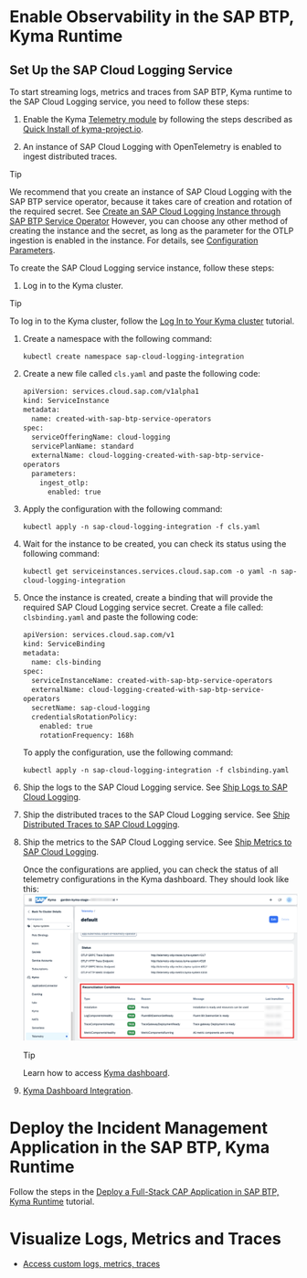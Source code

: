 # Enable Observability in the SAP BTP, Kyma Runtime

## Set Up the SAP Cloud Logging Service

To start streaming logs, metrics and traces from SAP BTP, Kyma runtime to the SAP Cloud Logging service, you need to follow these steps:

1. Enable the Kyma [Telemetry module](https://kyma-project.io/#/telemetry-manager/user/README) by following the steps described as [Quick Install of kyma-project.io](https://kyma-project.io/#/02-get-started/01-quick-install).

2. An instance of SAP Cloud Logging with OpenTelemetry is enabled to ingest distributed traces.

> [!TIP]
>We recommend that you create an instance of SAP Cloud Logging with the SAP BTP service operator, because it takes care of creation and rotation of the required secret. See [Create an SAP Cloud Logging Instance through SAP BTP Service Operator](https://help.sap.com/docs/cloud-logging/cloud-logging/create-sap-cloud-logging-instance-through-sap-btp-service-operator)
However, you can choose any other method of creating the instance and the secret, as long as the parameter for the OTLP ingestion is enabled in the instance. For details, see [Configuration Parameters](https://help.sap.com/docs/cloud-logging/cloud-logging/configuration-parameters?locale=en-US&version=Cloud).

To create the SAP Cloud Logging service instance, follow these steps:

1. Log in to the Kyma cluster.

> [!TIP]
> To log in to the Kyma cluster, follow the [Log In to Your Kyma cluster](https://developers.sap.com/tutorials/deploy-to-kyma.html#1206fdc5-e6d4-4238-8cef-638cc7739ca6) tutorial.

1. Create a namespace with the following command:
   
    ``` 
    kubectl create namespace sap-cloud-logging-integration 
    ```

2. Create a new file called `cls.yaml` and paste the following code:

    ```
    apiVersion: services.cloud.sap.com/v1alpha1
    kind: ServiceInstance
    metadata:
      name: created-with-sap-btp-service-operators
    spec:
      serviceOfferingName: cloud-logging
      servicePlanName: standard
      externalName: cloud-logging-created-with-sap-btp-service-operators
      parameters:
        ingest_otlp:
          enabled: true
    ```
3. Apply the configuration with the following command:

    ```
    kubectl apply -n sap-cloud-logging-integration -f cls.yaml 
    ```
       
4. Wait for the instance to be created, you can check its status using the following command:

    ```
    kubectl get serviceinstances.services.cloud.sap.com -o yaml -n sap-cloud-logging-integration
    ```
5. Once the instance is created, create a binding that will provide the required SAP Cloud Logging service secret. Create a file called: `clsbinding.yaml` and paste the following code: 

    ```
    apiVersion: services.cloud.sap.com/v1
    kind: ServiceBinding
    metadata:
      name: cls-binding
    spec:
      serviceInstanceName: created-with-sap-btp-service-operators
      externalName: cloud-logging-created-with-sap-btp-service-operators
      secretName: sap-cloud-logging
      credentialsRotationPolicy:
        enabled: true
        rotationFrequency: 168h

    ```
    To apply the configuration, use the following command:
    ```
    kubectl apply -n sap-cloud-logging-integration -f clsbinding.yaml
    ```
    
7. Ship the logs to the SAP Cloud Logging service. See [Ship Logs to SAP Cloud Logging](https://kyma-project.io/#/telemetry-manager/user/integration/sap-cloud-logging/README?id=ship-logs-to-sap-cloud-logging).

8. Ship the distributed traces to the SAP Cloud Logging service. See [Ship Distributed Traces to SAP Cloud Logging](https://kyma-project.io/#/telemetry-manager/user/integration/sap-cloud-logging/README?id=ship-logs-to-sap-cloud-logging).

9. Ship the metrics to the SAP Cloud Logging service. See [Ship Metrics to SAP Cloud Logging](https://kyma-project.io/#/telemetry-manager/user/integration/sap-cloud-logging/README?id=ship-metrics-to-sap-cloud-logging).

    Once the configurations are applied, you can check the status of all telemetry configurations in the Kyma dashboard. They should look like this: 
    <img src="./images/pipelines.png" />

    > [!TIP]
    > Learn how to access [Kyma dashboard](https://learning.sap.com/learning-journeys/deliver-side-by-side-extensibility-based-on-sap-btp-kyma-runtime/using-the-kyma-dashboard_d23b12a1-d17c-491d-a80b-cb78039e317e).

10.  [Kyma Dashboard Integration](https://kyma-project.io/#/telemetry-manager/user/integration/sap-cloud-logging/README?id=ship-metrics-to-sap-cloud-logging).

# Deploy the Incident Management Application in the SAP BTP, Kyma Runtime

Follow the steps in the [Deploy a Full-Stack CAP Application in SAP BTP, Kyma Runtime](https://developers.sap.com/group.deploy-full-stack-cap-kyma-runtime.html) tutorial.

# Visualize Logs, Metrics and Traces
- [Access custom logs, metrics, traces](./6-test-the-flow.md)
